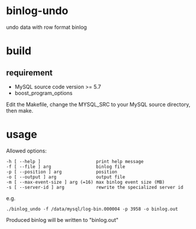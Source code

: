 # binlog-undo
undo data with row format binlog

# build
## requirement
 * MySQL source code version >= 5.7
 * boost_program_options

Edit the Makefile, change the MYSQL_SRC to your MySQL source directory, then make.

# usage

Allowed options:

    -h [ --help ]                     print help message
    -f [ --file ] arg                 binlog file
    -p [ --position ] arg             position
    -o [ --output ] arg               output file
    -m [ --max-event-size ] arg (=16) max binlog event size (MB)
    -s [ --server-id ] arg            rewrite the specialized server id

e.g.

    ./binlog_undo -f /data/mysql/log-bin.000004 -p 3958 -o binlog.out
  
Produced binlog will be written to "binlog.out"
